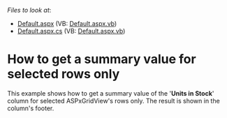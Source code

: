 <!-- default file list -->
*Files to look at*:

* [Default.aspx](./CS/WebSite/Default.aspx) (VB: [Default.aspx.vb](./VB/WebSite/Default.aspx.vb))
* [Default.aspx.cs](./CS/WebSite/Default.aspx.cs) (VB: [Default.aspx.vb](./VB/WebSite/Default.aspx.vb))
<!-- default file list end -->
# How to get a summary value for selected rows only


<p>This example shows how to get a summary value of the '<strong>Units in Stock</strong>' column for selected ASPxGridView's rows only. The result is shown in the column's footer.</p>

<br/>



